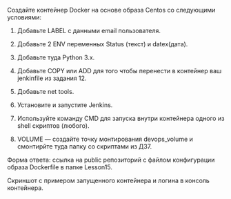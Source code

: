 Создайте контейнер Docker на основе образа Centos со следующими условиями:

1. Добавьте LABEL с данными email пользователя.

2. Добавьте  2 ENV переменных Status (текст) и datex(дата).

3. Добавьте туда Python 3.x.

4. Добавьте  COPY или ADD для того чтобы перенести в контейнер ваш jenkinfile из задания 12.

5. Добавьте net tools.

6. Установите и запустите Jenkins.

7. Используйте команду CMD для запуска внутри контейнера одного из shell скриптов (любого).

8. VOLUME — создайте точку монтирования devops_volume и смонтирйте туда папку со скриптами из ДЗ7.

Форма ответа: ссылка на public репозиторий с файлом конфигурации образа Dockerfile в папке Lesson15.

Скриншот с примером запущенного контейнера и логина в консоль контейнера.
